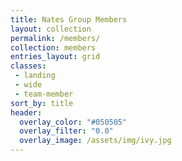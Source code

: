 ```yaml
---
title: Nates Group Members
layout: collection
permalink: /members/
collection: members
entries_layout: grid
classes:
 - landing
 - wide
 - team-member
sort_by: title
header:
  overlay_color: "#050505"
  overlay_filter: "0.0"
  overlay_image: /assets/img/ivy.jpg
---
```


